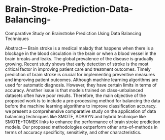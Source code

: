 # Brain-Stroke-Prediction-Data-Balancing-
Comparative Study on Brainstroke Prediction Using Data Balancing Techniques

Abstract—
Brain stroke is a medical malady that happens when there is a blockage in the blood circulation in the brain or when a blood vessel in the brain breaks and leaks. The global prevalence of the disease is gradually growing. Recent study shows that early detection of stroke is the most critical factor in improving patient care and treatment outcomes. Timely prediction of brain stroke is crucial for implementing preventive measures and improving patient outcomes. Although machine learning algorithms are used for automatic diagnosis. However, they have certain limits in terms of accuracy. Another issue is that models trained on class-unbalanced datasets often have poor results. Therefore, the main objective of the proposed work is to include a pre-processing method for balancing the data before the machine learning algorithms to improve classification accuracy. we present a comprehensive comparative study on the application of data balancing techniques like SMOTE, ADASYN and hybrid technique like SMOTE+TOMEK links  to enhance the performance of brain stroke prediction models. Our proposed methodologies outperform other arts-of-methods in terms of accuracy specificity, sensitivity, and other characteristics.
